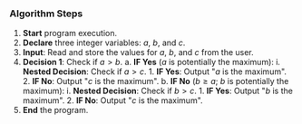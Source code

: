 
### Algorithm Steps

1.  **Start** program execution.
2.  **Declare** three integer variables: $a$, $b$, and $c$.
3.  **Input**: Read and store the values for $a$, $b$, and $c$ from the user.
4.  **Decision 1**: Check if $a > b$.
    a.  **IF Yes** ($a$ is potentially the maximum):
        i.  **Nested Decision**: Check if $a > c$.
            1.  **IF Yes**: Output "$a$ is the maximum".
            2.  **IF No**: Output "$c$ is the maximum".
    b.  **IF No** ($b \ge a$; $b$ is potentially the maximum):
        i.  **Nested Decision**: Check if $b > c$.
            1.  **IF Yes**: Output "$b$ is the maximum".
            2.  **IF No**: Output "$c$ is the maximum".
5.  **End** the program.

